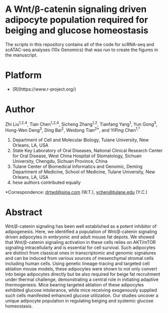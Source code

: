 # A Wnt/β-catenin signaling driven adipocyte population required for beiging and glucose homeostasis
<p>The scripts in this repository contains all of the code for scRNA-seq and scATAC-seq analyses (10x Genomics) that was run to create the figures in the manuscript.</p>

# Platform
<ul>
  <li> [R](https://www.r-project.org/) </li>
</ul>

# Author

<p>Zhi Liu<sup>1,2,4</sup>, Tian Chen<sup>1,2,4</sup>, Sicheng Zhang<sup>1,2</sup>, Tianfang Yang<sup>1</sup>, Yun Gong<sup>3</sup>, Hong-Wen Deng<sup>3</sup>, Ding Bai<sup>2</sup>, Weidong Tian<sup>2*</sup>, and YiPing Chen<sup>1,*</sup></p>
 
 
<ol>
<li>Department of Cell and Molecular Biology, Tulane University, New Orleans, LA, USA</li>
<li>State Key Laboratory of Oral Diseases, National Clinical Research Center for Oral Disease, West China Hospital of Stomatology, Sichuan University, Chengdu, Sichuan Province, China</li>
<li>Tulane Center of Biomedical Informatics and Genomic, Deming Department of Medicine, School of Medicine, Tulane University, New Orleans, LA, USA</li>
<li>hese authors contributed equally</li>
</ol>

*Correspondence: drtwd@sina.com (W.T.), ychen@tulane.edu (Y.C.)


# Abstract
<p>Wnt/β-catenin signaling has been well established as a potent inhibitor of adipogenesis. Here, we identified a population of Wnt/β-catenin signaling driven adipocytes in embryonic and adult mouse fat depots. We showed that Wnt/β-catenin signaling activation in these cells relies on AKT/mTOR signaling intracellularly and is essential for cell survival. Such adipocytes are distinct from classical ones in transcriptomic and genomic signatures and can be induced from various sources of mesenchymal stromal cells including human cells. Using genetic lineage-tracing and targeted cell ablation mouse models, these adipocytes were shown to not only convert into beige adipocytes directly but be also required for beige fat recruitment under thermal challenge, demonstrating a central role in initiating adaptive thermogenesis. Mice bearing targeted ablation of these adipocytes exhibited glucose intolerance, while mice receiving exogenously supplied such cells manifested enhanced glucose utilization. Our studies uncover a unique adipocyte population in regulating beiging and systemic glucose homeostasis.</p>
